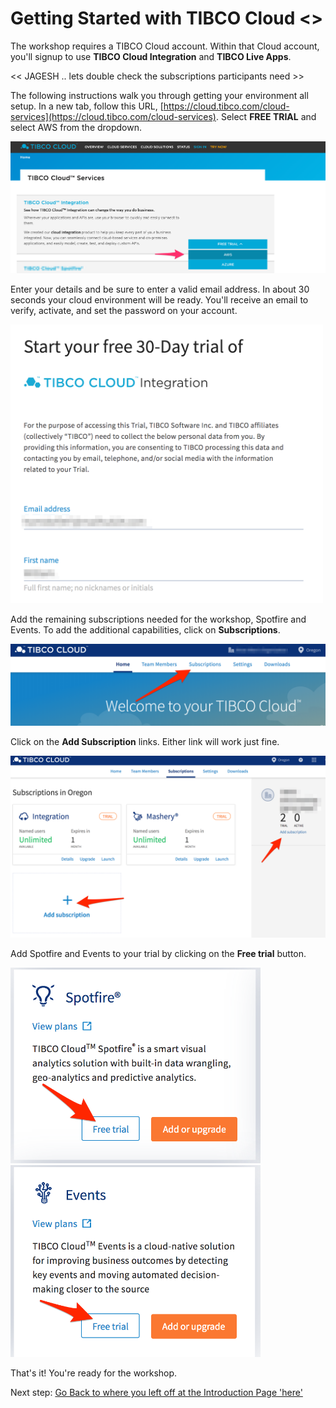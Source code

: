# Getting Started with TIBCO Cloud <<Fix this page with subscriptions needed and remove Spotfire and Events Reference>>

The workshop requires a TIBCO Cloud account. Within that Cloud account, you'll signup to use **TIBCO Cloud Integration** and **TIBCO Live Apps**.

<< JAGESH .. lets double check the subscriptions participants need >>

The following instructions walk you through getting your environment all setup.  In a new tab, follow this URL, [https://cloud.tibco.com/cloud-services](https://cloud.tibco.com/cloud-services).  Select **FREE TRIAL** and select AWS from the dropdown.

![Cloud Integration Signup](images/signup.png "Cloud Integration Signup")

Enter your details and be sure to enter a valid email address.  In about 30 seconds your cloud environment will be ready.  You'll receive an email to verify, activate, and set the password on your account.

<img src="./images/trial_form.png" alt="Trial Signup Form" width=500/>

Add the remaining subscriptions needed for the workshop, Spotfire and Events.  To add the additional capabilities, click on **Subscriptions**.

![Subscription](images/homepage_subscription.png "Add subscriptions")

Click on the **Add Subscription** links.  Either link will work just fine.

![Add Subscription](images/add_subscription.png "Add Subscription")

Add Spotfire and Events to your trial by clicking on the **Free trial** button.

<img src="./images/trial_spotfire.png" alt="Spotfire Free Trial" width=400/>&nbsp;&nbsp;<img src="./images/trial_events.png" alt="Events Free Trial" width=400/>

That's it!  You're ready for the workshop.

Next step: [Go Back to where you left off at the Introduction Page 'here' ](README.md#workshop-overview)
